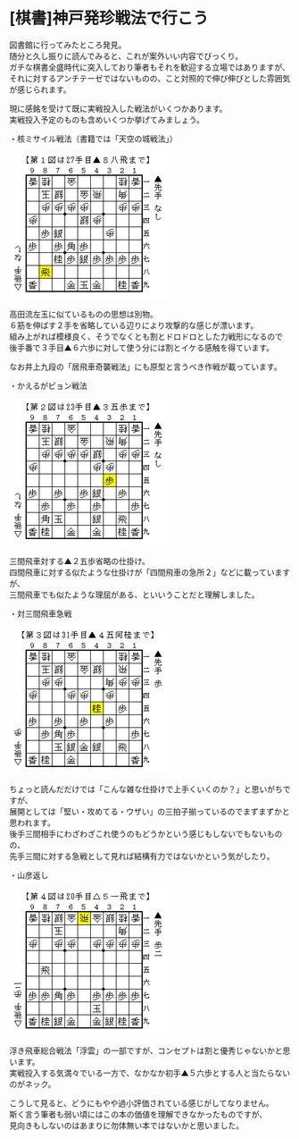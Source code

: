 # [棋書]神戸発珍戦法で行こう  

図書館に行ってみたところ発見。  
随分と久し振りに読んでみると、これが案外いい内容でびっくり。  
ガチな棋書全盛時代に突入しており筆者もそれを歓迎する立場ではありますが、  
それに対するアンチテーゼではないものの、こと対照的で伸び伸びとした雰囲気が感じられます。  

現に感銘を受けて既に実戦投入した戦法がいくつかあります。  
実戦投入予定のものも含めいくつか挙げてみましょう。  

・核ミサイル戦法（書籍では「天空の城戦法」）  

![](images/20140217215115.png)  

高田流左玉に似ているものの思想は別物。  
６筋を伸ばす２手を省略している辺りにより攻撃的な感じが漂います。  
組み上がれば模様良く、そうでなくとも割とドロドロとした力戦形になるので  
後手番で３手目▲６六歩に対して使う分には割とイケる感触を得ています。  

なお井上九段の「居飛車奇襲戦法」にも原型と言うべき作戦が載っています。  

・かえるがピョン戦法  

![](images/20140217215116.png)  

三間飛車対する▲２五歩省略の仕掛け。  
四間飛車に対する似たような仕掛けが「四間飛車の急所２」などに載っていますが、  
三間飛車でも似たような理屈がある、といいうことだと理解しました。  

・対三間飛車急戦  

![](images/20140217215117.png)  

ちょっと読んだだけでは「こんな雑な仕掛けで上手くいくのか？」と思いがちですが、  
展開としては「堅い・攻めてる・ウザい」の三拍子揃っているのでまずまずかと思われます。  
後手三間相手にわざわざこれ使うのもどうかという感じもしないでもないものの、  
先手三間に対する急戦として見れば結構有力ではないかという気がしたり。  

・山彦返し  

![](images/20140217215118.png)  

浮き飛車総合戦法「浮雲」の一部ですが、コンセプトは割と優秀じゃないかと思います。  
実戦投入する気満々でいる一方で、なかなか初手▲５六歩とする人と当たらないのがネック。  


こうして見ると、どうにもやや過小評価されている感じがしてなりません。  
斯く言う筆者も弱い頃にはこの本の価値を理解できなかったものですが、  
見向きもしないのはあまりに勿体無い本ではないかと思いました。  
